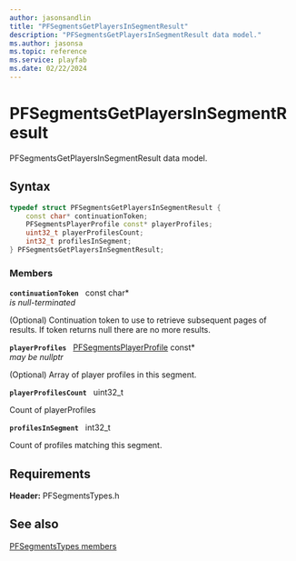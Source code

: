 ```yaml
---
author: jasonsandlin
title: "PFSegmentsGetPlayersInSegmentResult"
description: "PFSegmentsGetPlayersInSegmentResult data model."
ms.author: jasonsa
ms.topic: reference
ms.service: playfab
ms.date: 02/22/2024
---
```


# PFSegmentsGetPlayersInSegmentResult  

PFSegmentsGetPlayersInSegmentResult data model.  

## Syntax  
  
```cpp
typedef struct PFSegmentsGetPlayersInSegmentResult {  
    const char* continuationToken;  
    PFSegmentsPlayerProfile const* playerProfiles;  
    uint32_t playerProfilesCount;  
    int32_t profilesInSegment;  
} PFSegmentsGetPlayersInSegmentResult;  
```
  
### Members  
  
**`continuationToken`** &nbsp; const char*  
*is null-terminated*  
  
(Optional) Continuation token to use to retrieve subsequent pages of results. If token returns null there are no more results.
  
**`playerProfiles`** &nbsp; [PFSegmentsPlayerProfile](pfsegmentsplayerprofile.md) const*  
*may be nullptr*  
  
(Optional) Array of player profiles in this segment.
  
**`playerProfilesCount`** &nbsp; uint32_t  
  
Count of playerProfiles
  
**`profilesInSegment`** &nbsp; int32_t  
  
Count of profiles matching this segment.
  
  
## Requirements  
  
**Header:** PFSegmentsTypes.h
  
## See also  
[PFSegmentsTypes members](../pfsegmentstypes_members.md)  

  
  
